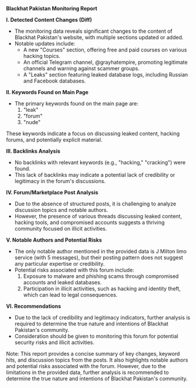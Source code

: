 **Blackhat Pakistan Monitoring Report**

**I. Detected Content Changes (Diff)**

* The monitoring data reveals significant changes to the content of Blackhat Pakistan's website, with multiple sections updated or added.
* Notable updates include:
	+ A new "Courses" section, offering free and paid courses on various hacking topics.
	+ An official Telegram channel, @grayhatempire, promoting legitimate channels and warning against scammer groups.
	+ A "Leaks" section featuring leaked database logs, including Russian and Facebook databases.

**II. Keywords Found on Main Page**

* The primary keywords found on the main page are:
	1. "leak"
	2. "forum"
	3. "nude"

These keywords indicate a focus on discussing leaked content, hacking forums, and potentially explicit material.

**III. Backlinks Analysis**

* No backlinks with relevant keywords (e.g., "hacking," "cracking") were found.
* This lack of backlinks may indicate a potential lack of credibility or legitimacy in the forum's discussions.

**IV. Forum/Marketplace Post Analysis**

* Due to the absence of structured posts, it is challenging to analyze discussion topics and notable authors.
* However, the presence of various threads discussing leaked content, hacking tools, and compromised accounts suggests a thriving community focused on illicit activities.

**V. Notable Authors and Potential Risks**

* The only notable author mentioned in the provided data is J Milton limo service (with 5 messages), but their posting pattern does not suggest any particular expertise or credibility.
* Potential risks associated with this forum include:
	1. Exposure to malware and phishing scams through compromised accounts and leaked databases.
	2. Participation in illicit activities, such as hacking and identity theft, which can lead to legal consequences.

**VI. Recommendations**

* Due to the lack of credibility and legitimacy indicators, further analysis is required to determine the true nature and intentions of Blackhat Pakistan's community.
* Consideration should be given to monitoring this forum for potential security risks and illicit activities.

Note: This report provides a concise summary of key changes, keyword hits, and discussion topics from the posts. It also highlights notable authors and potential risks associated with the forum. However, due to the limitations in the provided data, further analysis is recommended to determine the true nature and intentions of Blackhat Pakistan's community.